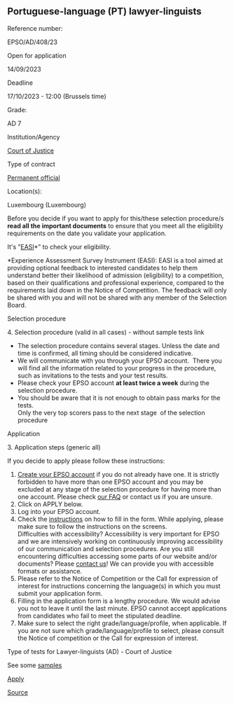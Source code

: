 Portuguese-language (PT) lawyer-linguists
-----------------------------------------

Reference number: 

EPSO/AD/408/23

  

Open for application

14/09/2023

Deadline

17/10/2023 - 12:00 (Brussels time)

Grade: 

AD 7

  

Institution/Agency

[Court of Justice](/en/institutions/court-justice)

Type of contract

[Permanent official](/staff-categories)

Location(s): 

Luxembourg (Luxembourg)

  

Before you decide if you want to apply for this/these selection procedure/s **read all the important documents** to ensure that you meet all the eligibility requirements on the date you validate your application.

It's ”[EASI](https://ec.europa.eu/eusurvey/runner/EPSO-AD-408-23-PT-EASI)\*” to check your eligibility.

  
\*Experience Assessment Survey Instrument (EASI): EASI is a tool aimed at providing optional feedback to interested candidates to help them understand better their likelihood of admission (eligibility) to a competition, based on their qualifications and professional experience, compared to the requirements laid down in the Notice of Competition. The feedback will only be shared with you and will not be shared with any member of the Selection Board.

Selection procedure

4\. Selection procedure (valid in all cases) - without sample tests link

* The selection procedure contains several stages. Unless the date and time is confirmed, all timing should be considered indicative.
* We will communicate with you through your EPSO account.  There you will find all the information related to your progress in the procedure, such as invitations to the tests and your test results.
* Please check your EPSO account **at least twice a week** during the selection procedure.
* You should be aware that it is not enough to obtain pass marks for the tests.  
    Only the very top scorers pass to the next stage  of the selection procedure

Application

3\. Application steps (generic all)

If you decide to apply please follow these instructions:

1.  [Create your EPSO account](https://europa.eu/epso/application/passport/index.cfm?action=pdplegal&sb=1&comp_id=&lang=en) if you do not already have one. It is strictly forbidden to have more than one EPSO account and you may be excluded at any stage of the selection procedure for having more than one account. Please check [our FAQ](https://eu-careers.europa.eu/help/faq/epso-account-application/epso-account) or contact us if you are unsure.
2.  Click on APPLY below.
3.  Log into your EPSO account.
4.  Check the [instructions](/help/faq/epso-account-application) on how to fill in the form. While applying, please make sure to follow the instructions on the screens.  
    Difficulties with accessibility? Accessibility is very important for EPSO and we are intensively working on continuously improving accessibility of our communication and selection procedures. Are you still encountering difficulties accessing some parts of our website and/or documents? Please [contact us](/contact/form_en)! We can provide you with accessible formats or assistance.
5.  Please refer to the Notice of Competition or the Call for expression of interest for instructions concerning the language(s) in which you must submit your application form.
6.  Filling in the application form is a lengthy procedure. We would advise you not to leave it until the last minute. EPSO cannot accept applications from candidates who fail to meet the stipulated deadline.
7.  Make sure to select the right grade/language/profile, when applicable. If you are not sure which grade/language/profile to select, please consult the Notice of competition or the Call for expression of interest.

Type of tests for Lawyer-linguists (AD) - Court of Justice

See some [samples](/node/13573)

[Apply](https://europa.eu/epso/application/passport/login.cfm?comp_id=6046)

[Source](https://eu-careers.europa.eu/en/job-opportunities/portuguese-language-pt-lawyer-linguists)